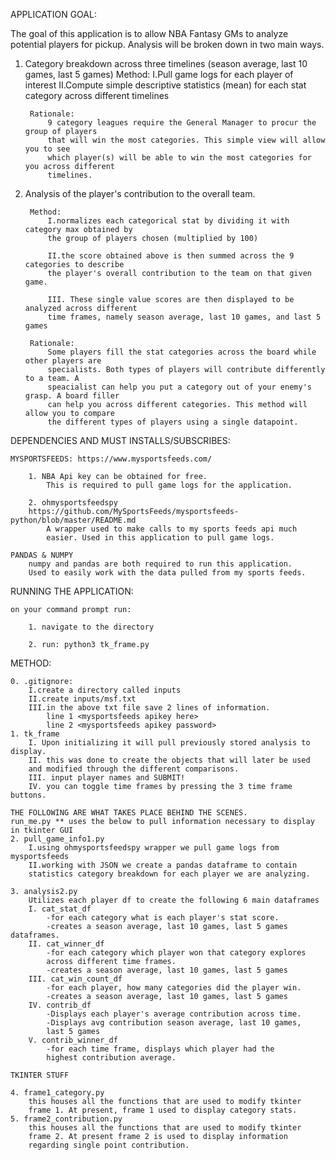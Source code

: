 APPLICATION GOAL:

The goal of this application is to allow NBA Fantasy GMs to analyze potential players for pickup. Analysis will be broken down in two main ways.

1. Category breakdown across three timelines (season average, last 10 games, last 5 games)
        Method:
            I.Pull game logs for each player of interest
            II.Compute simple descriptive statistics (mean) for each stat category across
            different timelines 

        Rationale:
            9 category leagues require the General Manager to procur the group of players
            that will win the most categories. This simple view will allow you to see 
            which player(s) will be able to win the most categories for you across different
            timelines. 

2. Analysis of the player's contribution to the overall team. 
        
        Method:
            I.normalizes each categorical stat by dividing it with category max obtained by
            the group of players chosen (multiplied by 100)

            II.the score obtained above is then summed across the 9 categories to describe 
            the player's overall contribution to the team on that given game.

            III. These single value scores are then displayed to be analyzed across different
            time frames, namely season average, last 10 games, and last 5 games
       
        Rationale: 
            Some players fill the stat categories across the board while other players are
            specialists. Both types of players will contribute differently to a team. A 
            speacialist can help you put a category out of your enemy's grasp. A board filler
            can help you across different categories. This method will allow you to compare 
            the different types of players using a single datapoint. 

    
DEPENDENCIES AND MUST INSTALLS/SUBSCRIBES:

    MYSPORTSFEEDS: https://www.mysportsfeeds.com/
    
        1. NBA Api key can be obtained for free. 
            This is required to pull game logs for the application.
            
        2. ohmysportsfeedspy 
        https://github.com/MySportsFeeds/mysportsfeeds-python/blob/master/README.md
            A wrapper used to make calls to my sports feeds api much
            easier. Used in this application to pull game logs.
    
    PANDAS & NUMPY
        numpy and pandas are both required to run this application.
        Used to easily work with the data pulled from my sports feeds. 

RUNNING THE APPLICATION:

    on your command prompt run:

        1. navigate to the directory
        
        2. run: python3 tk_frame.py

METHOD:

    0. .gitignore:
        I.create a directory called inputs
        II.create inputs/msf.txt
        III.in the above txt file save 2 lines of information.
            line 1 <mysportsfeeds apikey here>
            line 2 <mysportsfeeds apikey password>
    1. tk_frame
        I. Upon initializing it will pull previously stored analysis to display.
        II. this was done to create the objects that will later be used
        and modified through the different comparisons.
        III. input player names and SUBMIT!
        IV. you can toggle time frames by pressing the 3 time frame buttons.
    
    THE FOLLOWING ARE WHAT TAKES PLACE BEHIND THE SCENES.
    run_me.py ** uses the below to pull information necessary to display in tkinter GUI
    2. pull_game_info1.py
        I.using ohmysportsfeedspy wrapper we pull game logs from mysportsfeeds
        II.working with JSON we create a pandas dataframe to contain
        statistics category breakdown for each player we are analyzing.
    
    3. analysis2.py
        Utilizes each player df to create the following 6 main dataframes
        I. cat_stat_df
            -for each category what is each player's stat score.
            -creates a season average, last 10 games, last 5 games dataframes.
        II. cat_winner_df
            -for each category which player won that category explores 
            across different time frames.
            -creates a season average, last 10 games, last 5 games 
        III. cat_win_count_df
            -for each player, how many categories did the player win.
            -creates a season average, last 10 games, last 5 games
        IV. contrib_df
            -Displays each player's average contribution across time.
            -Displays avg contribution season average, last 10 games,
            last 5 games 
        V. contrib_winner_df
            -for each time frame, displays which player had the 
            highest contribution average.
    
    TKINTER STUFF
    
    4. frame1_category.py
        this houses all the functions that are used to modify tkinter
        frame 1. At present, frame 1 used to display category stats.
    5. frame2_contribution.py
        this houses all the functions that are used to modify tkinter
        frame 2. At present frame 2 is used to display information
        regarding single point contribution.



